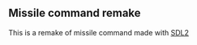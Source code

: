 ## Missile command remake

This is a remake of missile command made with [SDL2](https://www.libsdl.org/)
